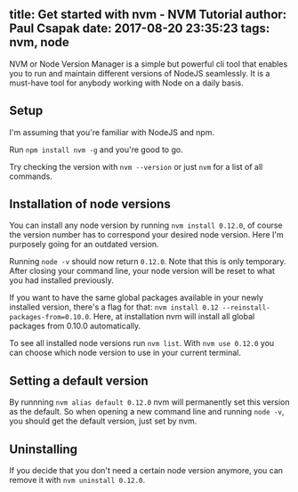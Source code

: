 title: Get started with nvm - NVM Tutorial
author: Paul Csapak
date: 2017-08-20 23:35:23
tags: nvm, node
---
NVM or Node Version Manager is a simple but powerful cli tool that enables you to run and maintain different versions of NodeJS seamlessly. It is a must-have tool for anybody working with Node on a daily basis.
<!-- more -->

## Setup

I'm assuming that you're familiar with NodeJS and npm.

Run `npm install nvm -g` and you're good to go.

Try checking the version with `nvm --version` or just `nvm` for a list of all commands.

## Installation of node versions

You can install any node version by running `nvm install 0.12.0`, of course the version number has to correspond your desired node version. Here I'm purposely going for an outdated version.

Running `node -v` should now return `0.12.0`. Note that this is only temporary. After closing your command line, your node version will be reset to what you had installed previously.

If you want to have the same global packages available in your newly installed version, there's a flag for that: `nvm install 0.12 --reinstall-packages-from=0.10.0`. Here, at installation nvm will install all global packages from 0.10.0 automatically.

To see all installed node versions run `nvm list`. With `nvm use 0.12.0` you can choose which node version to use in your current terminal.

## Setting a default version

By runnning `nvm alias default 0.12.0` nvm will permanently set this version as the default. So when opening a new command line and running `node -v`, you should get the default version, just set by nvm.

## Uninstalling 

If you decide that you don't need a certain node version anymore, you can remove it with `nvm uninstall 0.12.0`.
